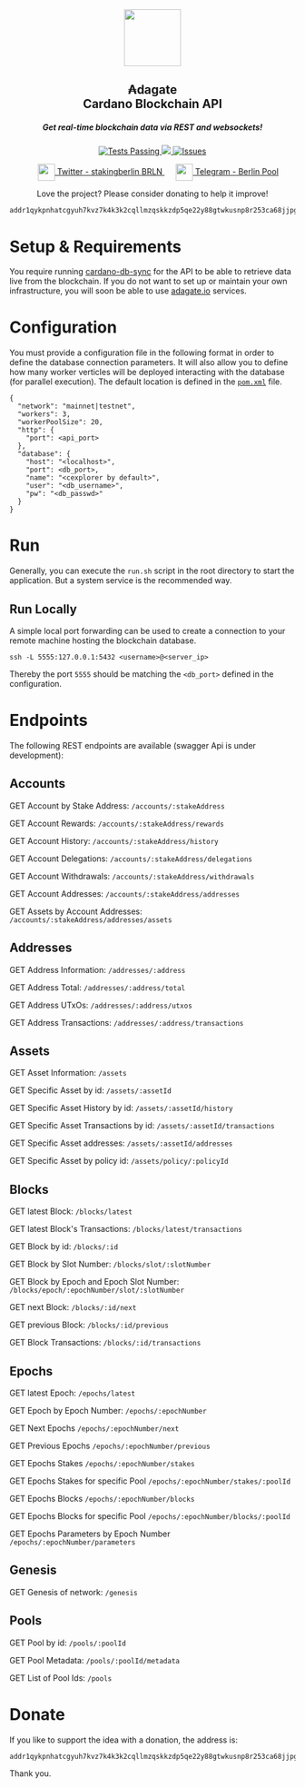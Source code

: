 <div align="center">
 <img width="100px" src="https://i.ibb.co/1nX9hC4/logo-03-small.png" align="center" />
 <h2 align="center">₳dagate<br />Cardano Blockchain API</h2>
 <h5 align="center">Get real-time blockchain data via REST and websockets!</h5>
</div>
<p align="center">
    <a href="https://github.com/anuraghazra/github-readme-stats/actions">
      <img alt="Tests Passing" src="https://img.shields.io/badge/Test-passing-brightgreen" />
    </a>
    <a href="https://codecov.io/gh/anuraghazra/github-readme-stats">
      <img src="https://img.shields.io/badge/Coverage-97%25-brightgreen" />
    </a>
    <a href="https://github.com/anuraghazra/github-readme-stats/issues">
      <img alt="Issues" src="https://img.shields.io/badge/Issues-1-blue" />
    </a>
  </p>
<p align="center">
    <a href="https://twitter.com/stakingberlin" target="_blank" style="padding: 0 20px">
        <img width="30px" align="center" src="https://static.cdnlogo.com/logos/t/96/twitter-icon.svg" />
        Twitter - stakingberlin BRLN 
    </a>
    <a href="https://t.me/BRLNStakePool" target="_blank">
        <img width="30px" align="center" src="https://upload.wikimedia.org/wikipedia/commons/thumb/d/dd/Telegram_alternative_logo.svg/2048px-Telegram_alternative_logo.svg.png" />
        Telegram - Berlin Pool
    </a>
<p/>

<p align="center">Love the project? Please consider donating to help it improve!</p>

```
addr1qykpnhatcgyuh7kvz7k4k3k2cqllmzqskkzdp5qe22y88gtwkusnp8r253ca68jjpgdl67yckkv47tjqnrg56nyq0pzsl0x8tf
```

# Setup & Requirements
You require running [cardano-db-sync](https://github.com/input-output-hk/cardano-db-sync) for the API to be able to retrieve data
live from the blockchain. If you do not want to set up or maintain your own infrastructure, you will soon be able to use [adagate.io](https://adagate.io) services.

# Configuration
You must provide a configuration file in the following format in order to define the database connection parameters.
It will also allow you to define how many worker verticles will be deployed interacting with the database (for parallel execution).
The default location is defined in the <a href="https://github.com/adagate-io/adagate-api/blob/main/pom.xml#L110" target="_blank"><code>pom.xml</code></a> file.

```
{
  "network": "mainnet|testnet",
  "workers": 3,
  "workerPoolSize": 20,
  "http": {
    "port": <api_port>
  },
  "database": {
    "host": "<localhost>",
    "port": <db_port>,
    "name": "<cexplorer by default>",
    "user": "<db_username>",
    "pw": "<db_passwd>"
  }
}
```

# Run
Generally, you can execute the `run.sh` script in the root directory to start the application. 
But a system service is the recommended way.

## Run Locally
A simple local port forwarding can be used to create a connection to your remote machine hosting the blockchain database.

`ssh -L 5555:127.0.0.1:5432 <username>@<server_ip>`

Thereby the port `5555` should be matching the `<db_port>` defined in the configuration.

# Endpoints
The following REST endpoints are available (swagger Api is under development):

## Accounts

GET Account by Stake Address:
```/accounts/:stakeAddress```

GET Account Rewards:
```/accounts/:stakeAddress/rewards```

GET Account History:
```/accounts/:stakeAddress/history```

GET Account Delegations:
```/accounts/:stakeAddress/delegations```

GET Account Withdrawals:
```/accounts/:stakeAddress/withdrawals```

GET Account Addresses:
```/accounts/:stakeAddress/addresses```

GET Assets by Account Addresses:
```/accounts/:stakeAddress/addresses/assets```

## Addresses

GET Address Information:
```/addresses/:address```

GET Address Total:
```/addresses/:address/total```

GET Address UTxOs:
```/addresses/:address/utxos```

GET Address Transactions:
```/addresses/:address/transactions```

## Assets

GET Asset Information:
```/assets```

GET Specific Asset by id:
```/assets/:assetId```

GET Specific Asset History by id:
```/assets/:assetId/history```

GET Specific Asset Transactions by id:
```/assets/:assetId/transactions```

GET Specific Asset addresses:
```/assets/:assetId/addresses```

GET Specific Asset by policy id:
```/assets/policy/:policyId```

## Blocks

GET latest Block:
```/blocks/latest```

GET latest Block's Transactions:
```/blocks/latest/transactions```

GET Block by id:
```/blocks/:id```

GET Block by Slot Number:
```/blocks/slot/:slotNumber```

GET Block by Epoch and Epoch Slot Number:
```/blocks/epoch/:epochNumber/slot/:slotNumber```

GET next Block:
```/blocks/:id/next```

GET previous Block:
```/blocks/:id/previous```

GET Block Transactions:
```/blocks/:id/transactions```

## Epochs

GET latest Epoch:
```/epochs/latest```

GET Epoch by Epoch Number:
```/epochs/:epochNumber```

GET Next Epochs
```/epochs/:epochNumber/next```

GET Previous Epochs
```/epochs/:epochNumber/previous```

GET Epochs Stakes
```/epochs/:epochNumber/stakes```

GET Epochs Stakes for specific Pool
```/epochs/:epochNumber/stakes/:poolId```

GET Epochs Blocks
```/epochs/:epochNumber/blocks```

GET Epochs Blocks for specific Pool
```/epochs/:epochNumber/blocks/:poolId```

GET Epochs Parameters by Epoch Number
```/epochs/:epochNumber/parameters```

## Genesis

GET Genesis of network:
```/genesis```

## Pools

GET Pool by id:
```/pools/:poolId```

GET Pool Metadata:
```/pools/:poolId/metadata```

GET List of Pool Ids:
```/pools```

# Donate

If you like to support the idea with a donation, the address is:

```
addr1qykpnhatcgyuh7kvz7k4k3k2cqllmzqskkzdp5qe22y88gtwkusnp8r253ca68jjpgdl67yckkv47tjqnrg56nyq0pzsl0x8tf
```

Thank you.